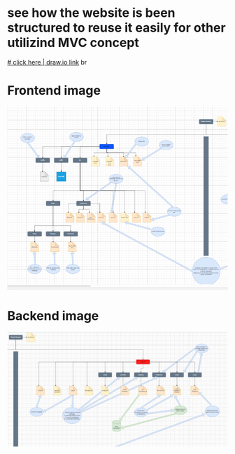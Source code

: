 # see how the website is been structured to reuse it easily for other utilizind MVC concept
[# click here | draw.io link](https://drive.google.com/file/d/1xs-vqumhTuXOdpN9sO3Vec6rlQ1d3UaG/view?usp=sharing)
br
# Frontend image
![Frontend Schema](./frontend/img.PNG)
# Backend image
![Backend Schema](./backend/img.PNG)
